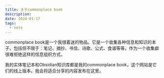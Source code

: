 ```yaml
---
title: 关于commonplace book
description: 
date: 2024-01-17
tags:
  - note
---
```



commonplace book是一个我很着迷的物品。它是一个收集各种信息和知识的本子。包括但不限于：笔记、摘抄、书信、诗歌、公式、食谱等等。作为一个收集癖很难拒绝这样的信息组织方式。

我的实体笔记本和Obsidian知识库都是我的commonplace book，这个网站是它们的线上版本。我会将适合分享的内容发布在这里。